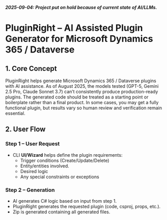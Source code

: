 ***2025-09-04: Project put on hold because of current state of  AI/LLMs.*** 

# PluginRight – AI Assisted Plugin Generator for Microsoft Dynamics 365 / Dataverse

## 1. Core Concept
PluginRight helps generate Microsoft Dynamics 365 / Dataverse plugins with AI assistance.
As of August 2025, the models tested (GPT-5, Gemini 2.5 Pro, Claude Sonnet 3.7) can’t
consistently produce production-ready plugins. The generated code should be treated as a
starting point or boilerplate rather than a final product. In some cases, you may get a
fully functional plugin, but results vary so human review and verification remain essential.

## 2. User Flow

### Step 1 – User Request
- CLI **UI/Wizard** helps define the plugin requirements:
  - Trigger conditions (Create/Update/Delete)
  - Entity/entities involved.
  - Desired logic
  - Any special constraints or exceptions

### Step 2 – Generation
- AI generates C# logic based on input from step 1.
- PluginRight generates the requested plugin (code, csproj, props, etc.).
- Zip is generated containing all generated files.
